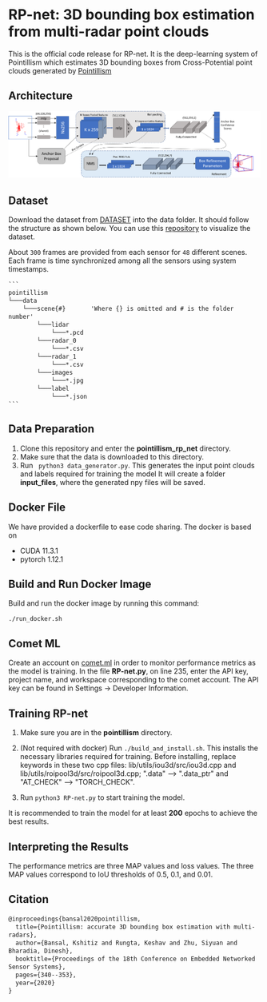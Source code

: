 # RP-net: 3D bounding box estimation from multi-radar point clouds

This is the official code release for RP-net. It is the deep-learning system of Pointillism which estimates 3D bounding boxes from Cross-Potential point clouds generated by [Pointillism](https://wcsng.ucsd.edu/pointillism/)

## Architecture

![RP-net](network.png)


## Dataset
Download the dataset from [DATASET](https://drive.google.com/file/d/1C-Ryh5W5FLPenNgPUDNcNwiac-NnwU1A/view?usp=sharing) into the data folder. It should follow the structure as shown below. You can use this [repository](https://github.com/Kshitizbansal/pointillism-multi-radar-data) to visualize the dataset. 

About `300` frames are provided from each sensor for `48` different scenes. Each frame is time synchronized among all the sensors using system timestamps. 

    ```
    pointillism
    └───data
        └───scene{#}       'Where {} is omitted and # is the folder number'
            └───lidar
                └───*.pcd
            └───radar_0
                └───*.csv
            └───radar_1
                └───*.csv
            └───images
                └───*.jpg
            └───label
                └───*.json
    ```

## Data Preparation
1. Clone this repository and enter the **pointillism_rp_net** directory.
2. Make sure that the data is downloaded to this directory.
3. Run ``` python3 data_generator.py```. This generates the input point clouds and labels required for training the model It will create a folder **input_files**, where the generated npy files will be saved.

## Docker File
We have provided a dockerfile to ease code sharing. The docker is based on 
- CUDA 11.3.1
- pytorch 1.12.1

## Build and Run Docker Image

Build and run the docker image by running this command:
```
./run_docker.sh
```

## Comet ML
Create an account on [comet.ml](https://www.comet.com) in order to monitor performance metrics as the model is training. In the file **RP-net.py**, on line 235, enter the API key, project name, and workspace corresponding to the comet account. The API key can be found in Settings -> Developer Information.

## Training RP-net
1. Make sure you are in the **pointillism** directory.
1. (Not required with docker) Run ```./build_and_install.sh```. This installs the necessary libraries required for training. Before installing, replace keywords in these two cpp files: lib/utils/iou3d/src/iou3d.cpp and lib/utils/roipool3d/src/roipool3d.cpp; ".data" --> ".data_ptr" and "AT_CHECK" --> "TORCH_CHECK".

2. Run ```python3 RP-net.py``` to start training the model.

It is recommended to train the model for at least **200** epochs to achieve the best results.

## Interpreting the Results
The performance metrics are three MAP values and loss values. The three MAP values correspond to IoU thresholds of 0.5, 0.1, and 0.01. 

## Citation 

```
@inproceedings{bansal2020pointillism,
  title={Pointillism: accurate 3D bounding box estimation with multi-radars},
  author={Bansal, Kshitiz and Rungta, Keshav and Zhu, Siyuan and Bharadia, Dinesh},
  booktitle={Proceedings of the 18th Conference on Embedded Networked Sensor Systems},
  pages={340--353},
  year={2020}
}
```
